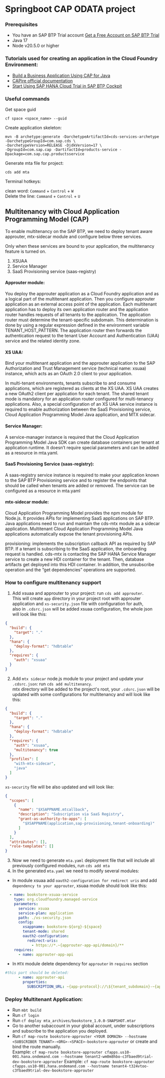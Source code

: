# Springboot CAP ODATA project

### Prerequisites
 * You have an SAP BTP Trial account [Get a Free Account on SAP BTP Trial](https://developers.sap.com/tutorials/hcp-create-trial-account.html)
 * Java 17 
 * Node v20.5.0 or higher

### Tutorials used for creating an application in the Cloud Foundry Environment:

* [Build a Business Application Using CAP for Java](https://developers.sap.com/mission.cap-java-app.html)
* [CAPire official documentation](https://cap.cloud.sap/docs/get-started/jumpstart)
* [Start Using SAP HANA Cloud Trial in SAP BTP Cockpit](https://developers.sap.com/tutorials/hana-cloud-mission-trial-2.html)

### Useful commands

Get space guid

```
cf space <space_name> --guid
```

Create application skeleton:

```
mvn -B archetype:generate -DarchetypeArtifactId=cds-services-archetype -DarchetypeGroupId=com.sap.cds \
-DarchetypeVersion=RELEASE -DjdkVersion=17 \
-DgroupId=com.sap.cap -DartifactId=products-service -Dpackage=com.sap.cap.productsservice
```

Generate mta file for project:

```
cds add mta
```
Terminal hotkeys:

clean word: `Command` + `Control` + `W`\
Delete the line: `Command` + `Control` + `U`

## Multitenancy with Cloud Application Programming Model (CAP) 
To enable multitenancy on the SAP BTP, we need to deploy tenant aware approuter, mtx-sidecar module and configure below three services.

Only when these services are bound to your application, the multitenancy feature is turned on.

1. XSUAA
2. Service Manager
3. SaaS Provisioning service (saas-registry)

#### Approuter module:
   You deploy the approuter application as a Cloud Foundry application and as a logical part of the multitenant application. Then you configure approuter application as an external access point of the application.
Each multitenant application has to deploy its own application router and the application router handles requests of all tenants to the application.
The application router must determine the tenant-specific subdomain. This determination is done by using a regular expression defined in the environment variable TENANT_HOST_PATTERN. 
   The application router then forwards the authentication request to the tenant User Account and Authentication (UAA) service and the related identity zone.


#### XS UAA:
Bind your multitenant application and the approuter application to the SAP Authorization and Trust Management service (technical name: xsuaa) instance, which acts as an OAuth 2.0 client to your application.

In multi-tenant environments, tenants subscribe to and consume applications, which are registered as clients at the XS UAA. XS UAA creates a new OAuth2 client per application for each tenant. 
The shared tenant mode is mandatory for an application router configured for multi-tenancy applications.
Also, a special configuration of an XS UAA service instance is required to enable authorization between the SaaS Provisioning service, Cloud Application Programming Model Java application, and MTX sidecar.

#### Service Manager:
A service-manager instance is required that the Cloud Application Programming Model Java SDK can create database containers per tenant at application runtime. 
It doesn’t require special parameters and can be added as a resource in mta.yaml.

#### SaaS Provisioning Service (saas-registry):
A saas-registry service instance is required to make your application known to the SAP BTP Provisioning service and to register the endpoints that should be called when tenants are added or removed. 
The service can be configured as a resource in mta.yaml

#### mtx-sidecar module:
Cloud Application Programming Model provides the npm module for Node.js. It provides APIs for implementing SaaS applications on SAP BTP.
Java applications need to run and maintain the cds-mtx module as a sidecar application.
Multitenant Cloud Application Programming Model Java applications automatically expose the tenant provisioning APIs.

provisioning: implements the subscription callback API as required by SAP BTP. 
If a tenant is subscribing to the SaaS application, the onboarding request is handled. cds-mtx is contacting the SAP HANA Service Manager service to create a new HDI container for the tenant. 
Then, database artifacts get deployed into this HDI container.
In addition, the unsubscribe operation and the “get dependencies” operations are supported.

### How to configure multitenancy support

1. Add xsuaa and approuter to your project:  run `cds add approuter`. \
   This will create `app` directory in your project root with approuter application and `xs-security.json` file with
   configuration for auth,\
   also in `.cdsrc.json` will be added xsuaa configuration, the whole json will look like this:

```json
{
  "build": {
    "target": "."
  },
  "hana": {
    "deploy-format": "hdbtable"
  },
  "requires": {
    "auth": "xsuaa"
  }
}
```

2. Add `mtx sidecar` node.js module to your project and update your `.cdsrc.json`: run `cds add multitenancy`. \
   mtx directory will be added to the project's root, your `.cdsrc.json` will be updated with some configurations for
   multitenancy and will look like this:

```json
{
  "build": {
    "target": "."
  },
  "hana": {
    "deploy-format": "hdbtable"
  },
  "requires": {
    "auth": "xsuaa",
    "multitenancy": true
  },
  "profiles": [
    "with-mtx-sidecar",
    "java"
  ]
}
```

`xs-security` file will be also updated and will look like:

```json
{
  "scopes": [
    {
      "name": "$XSAPPNAME.mtcallback",
      "description": "Subscription via SaaS Registry",
      "grant-as-authority-to-apps": [
        "$XSAPPNAME(application,sap-provisioning,tenant-onboarding)"
      ]
    }
  ],
  "attributes": [],
  "role-templates": []
}

```

3. Now we need to generate `mta.yaml` deployment file that will include all previously configured modules,
   run `cds add mta`
4. In the generated `mta.yaml` we need to modify several modules:
- In module xsuaa add `oauth2-configuration for redirect uris` and add `dependency to your approuter`, xsuaa module should look like this:
```yaml
  - name: bookstore-xsuaa-service
    type: org.cloudfoundry.managed-service
    parameters:
      service: xsuaa
      service-plan: application
      path: ./xs-security.json
      config:
        xsappname: bookstore-${org}-${space}
        tenant-mode: shared
        oauth2-configuration:
          redirect-uris:
            - https://*.~{approuter-app-api/domain}/**
    requires:
      - name: approuter-app-api
```      
- In `MTX` module delete dependency for `approuter` in `requires` section
```yaml
#this part should be deleted:
      - name: approuter-api
        properties:
          SUBSCRIPTION_URL: ~{app-protocol}://\${tenant_subdomain}-~{app-uri}
```

### Deploy Multitenant Application:

- Run `mbt build`
- Run `cf login`
- Run `cf deploy mta_archives/bookstore_1.0.0-SNAPSHOT.mtar`
- Go to another subaccount in your global account, under subscriptions and subscribe to the application you deployed.
- Run `cf map-route bookstore-approuter <YOUR DOMAIN> --hostname <SUBSCRIBER TENANT>-<ORG>-<SPACE>-bookstore-approuter`
  or create and bind the route manually.\
  Example: `cf map-route bookstore-approuter cfapps.us10-001.hana.ondemand.com --hostname tenant2-wm0m8hbo-c3fbaed9trial-dev-bookstore-approuter`
  Example: `cf map-route bookstore-approuter cfapps.us10-001.hana.ondemand.com --hostname tenant4-t324vtoo-c3fbaed9trial-dev-bookstore-approuter`

